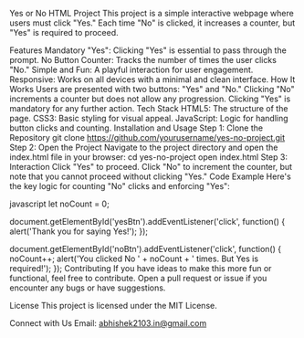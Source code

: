 Yes or No HTML Project
This project is a simple interactive webpage where users must click "Yes." Each time "No" is clicked, it increases a counter, but "Yes" is required to proceed.

Features
Mandatory "Yes": Clicking "Yes" is essential to pass through the prompt.
No Button Counter: Tracks the number of times the user clicks "No."
Simple and Fun: A playful interaction for user engagement.
Responsive: Works on all devices with a minimal and clean interface.
How It Works
Users are presented with two buttons: "Yes" and "No."
Clicking "No" increments a counter but does not allow any progression.
Clicking "Yes" is mandatory for any further action.
Tech Stack
HTML5: The structure of the page.
CSS3: Basic styling for visual appeal.
JavaScript: Logic for handling button clicks and counting.
Installation and Usage
Step 1: Clone the Repository
git clone https://github.com/yourusername/yes-no-project.git
Step 2: Open the Project
Navigate to the project directory and open the index.html file in your browser:
cd yes-no-project
open index.html
Step 3: Interaction
Click "Yes" to proceed.
Click "No" to increment the counter, but note that you cannot proceed without clicking "Yes."
Code Example
Here's the key logic for counting "No" clicks and enforcing "Yes":

javascript
let noCount = 0;

document.getElementById('yesBtn').addEventListener('click', function() {
    alert('Thank you for saying Yes!');
});

document.getElementById('noBtn').addEventListener('click', function() {
    noCount++;
    alert('You clicked No ' + noCount + ' times. But Yes is required!');
});
Contributing
If you have ideas to make this more fun or functional, feel free to contribute. Open a pull request or issue if you encounter any bugs or have suggestions.

License
This project is licensed under the MIT License.

Connect with Us
Email: abhishek2103.in@gmail.com

